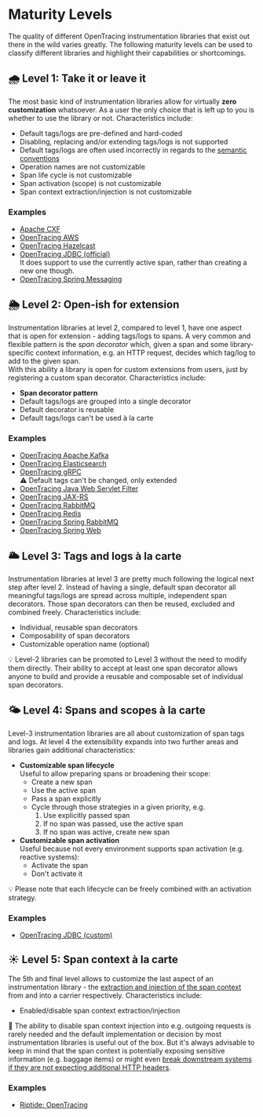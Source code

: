 # Maturity Levels

The quality of different OpenTracing instrumentation libraries that exist out there in the wild varies greatly. The following maturity levels can be used to classify different libraries and highlight their capabilities or shortcomings.

## 🌧️ Level 1: Take it or leave it

The most basic kind of instrumentation libraries allow for virtually **zero customization** whatsoever. As a user the only choice that is left up to you is whether to use the library or not. Characteristics include:

- Default tags/logs are pre-defined and hard-coded
- Disabling, replacing and/or extending tags/logs is not supported
- Default tags/logs are often used incorrectly in regards to the [semantic conventions](https://opentracing.io/specification/conventions/)
- Operation names are not customizable
- Span life cycle is not customizable
- Span activation (scope) is not customizable
- Span context extraction/injection is not customizable

### Examples

- [Apache CXF](http://cxf.apache.org/docs/using-opentracing.html)
- [OpenTracing AWS](https://github.com/opentracing-contrib/java-aws-sdk)
- [OpenTracing Hazelcast](https://github.com/opentracing-contrib/java-hazelcast)
- [OpenTracing JDBC (official)](https://github.com/opentracing-contrib/java-jdbc)  
  It does support to use the currently active span, rather than creating a new one though.
- [OpenTracing Spring Messaging](https://github.com/opentracing-contrib/java-spring-messaging)

## 🌦️ Level 2: Open-ish for extension

Instrumentation libraries at level 2, compared to level 1, have one aspect that is open for extension - adding tags/logs to spans. A very common and flexible pattern is the *span decorator* which, given a span and some library-specific context information, e.g. an HTTP request, decides which tag/log to add to the given span.  
With this ability a library is open for custom extensions from users, just by registering a custom span decorator. Characteristics include:

- **Span decorator pattern**
- Default tags/logs are grouped into a single decorator
- Default decorator is reusable
- Default tags/logs can't be used à la carte

### Examples

- [OpenTracing Apache Kafka](https://github.com/opentracing-contrib/java-kafka-client)
- [OpenTracing Elasticsearch](https://github.com/opentracing-contrib/java-elasticsearch-client)
- [OpenTracing gRPC](https://github.com/opentracing-contrib/java-grpc)  
  ⚠️ Default tags can't be changed, only extended
- [OpenTracing Java Web Servlet Filter](https://github.com/opentracing-contrib/java-web-servlet-filter)
- [OpenTracing JAX-RS](https://github.com/opentracing-contrib/java-jaxrs)
- [OpenTracing RabbitMQ](https://github.com/opentracing-contrib/java-rabbitmq-client)
- [OpenTracing Redis](https://github.com/opentracing-contrib/java-redis-client)
- [OpenTracing Spring RabbitMQ](https://github.com/opentracing-contrib/java-spring-rabbitmq)
- [OpenTracing Spring Web](https://github.com/opentracing-contrib/java-spring-web)

## 🌥️ Level 3: Tags and logs à la carte

Instrumentation libraries at level 3 are pretty much following the logical next step after level 2. Instead of having a single, default span decorator all meaningful tags/logs are spread across multiple, independent span decorators. Those span decorators can then be reused, excluded and combined freely. Characteristics include:

- Individual, reusable span decorators
- Composability of span decorators
- Customizable operation name (optional)

💡 Level-2 libraries can be promoted to Level 3 without the need to modify them directly. Their ability to accept at least one span decorator allows anyone to build and provide a reusable and composable set of individual span decorators.

## 🌤️ Level 4: Spans and scopes à la carte

Level-3 instrumentation libraries are all about customization of span tags and logs. At level 4 the extensibility expands into two further areas and libraries gain additional characteristics:

- **Customizable span lifecycle**  
  Useful to allow preparing spans or broadening their scope:
  - Create a new span
  - Use the active span
  - Pass a span explicitly
  - Cycle through those strategies in a given priority, e.g.
    1. Use explicitly passed span
    2. If no span was passed, use the active span
    3. If no span was active, create new span
- **Customizable span activation**  
  Useful because not every environment supports span activation (e.g. reactive systems):
  - Activate the span
  - Don't activate it

💡 Please note that each lifecycle can be freely combined with an activation strategy.

### Examples

- [OpenTracing JDBC (custom)](../opentracing-jdbc)  

## ☀️ Level 5: Span context à la carte

The 5th and final level allows to customize the last aspect of an instrumentation library - the [extraction and injection of the span context](https://opentracing.io/guides/java/inject-extract/) from and into a carrier respectively. Characteristics include:

- Enabled/disable span context extraction/injection

🚨 The ability to disable span context injection into e.g. outgoing requests is rarely needed and the default implementation or decision by most instrumentation libraries is useful out of the box. But it's always advisable to keep in mind that the span context is potentially exposing sensitive information (e.g. baggage items) or might even [break downstream systems if they are not expecting additional HTTP headers](https://github.com/opentracing-contrib/java-aws-sdk/pull/14).

### Examples

- [Riptide: OpenTracing](https://github.com/zalando/riptide/tree/master/riptide-opentracing)
